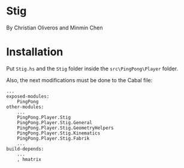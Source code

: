 # Stig
By Christian Oliveros and Minmin Chen

# Installation
Put `Stig.hs` and the `Stig` folder inside the `src\PingPong\Player` folder.

Also, the next modifications must be done to the Cabal file:

    ...
    exposed-modules:
        PingPong
    other-modules:
        ...
        PingPong.Player.Stig
        PingPong.Player.Stig.General
        PingPong.Player.Stig.GeometryHelpers
        PingPong.Player.Stig.Kinematics
        PingPong.Player.Stig.Fabrik
        ...
    build-depends:
        ...
        , hmatrix
